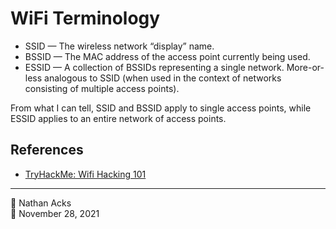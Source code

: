 # WiFi Terminology

* SSID — The wireless network “display” name.
* BSSID — The MAC address of the access point currently being used.
* ESSID — A collection of BSSIDs representing a single network. More-or-less analogous to SSID (when used in the context of networks consisting of multiple access points).

From what I can tell, SSID and BSSID apply to single access points, while ESSID applies to an entire network of access points.

## References

* [TryHackMe: Wifi Hacking 101](tryhackme-wifi-hacking-101.md)

- - - -

<span aria-hidden="true">👤</span> Nathan Acks  
<span aria-hidden="true">📅</span> November 28, 2021
